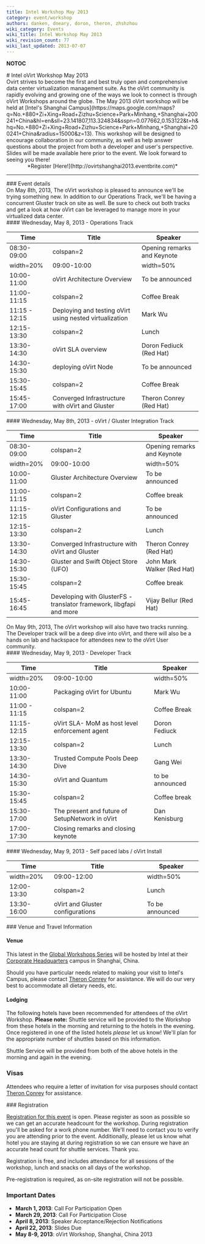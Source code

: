 ```yaml
---
title: Intel Workshop May 2013
category: event/workshop
authors: danken, dneary, doron, theron, zhshzhou
wiki_category: Events
wiki_title: Intel Workshop May 2013
wiki_revision_count: 77
wiki_last_updated: 2013-07-07
---
```


__NOTOC__

<div class="row">
<div class="offset1 span10">
# Intel oVirt Workshop May 2013

</div>
<div class="offset1 span7">
Ovirt strives to become the first and best truly open and comprehensive data center virtualization management suite. As the oVirt community is rapidly evolving and growing one of the ways we look to connect is through oVirt Workshops around the globe. The May 2013 oVirt workshop will be held at [Intel's Shanghai Campus](https://maps.google.com/maps?q=No.+880+Zi+Xing+Road+Zizhu+Science+Park+Minhang,+Shanghai+200241+China&hl=en&sll=23.141807,113.324834&sspn=0.077662,0.153122&t=h&hq=No.+880+Zi+Xing+Road+Zizhu+Science+Park+Minhang,+Shanghai+200241+China&radius=15000&z=13). This workshop will be designed to encourage collaboration in our community, as well as help answer questions about the project from both a developer and user's perspective. Slides will be made available here prior to the event. We look forward to seeing you there!

</div>
<div class="span3"  style="text-align:center">
*Register [Here!](http://ovirtshanghai2013.eventbrite.com)*

</div>
</div>
<hr>
<div class="row">
<div class="span12 pad-sides">
### Event details

</div>
<div class="span12">
On May 8th, 2013, The oVirt workshop is pleased to announce we'll be trying something new. In addition to our Operations Track, we'll be having a concurrent Gluster track on site as well. Be sure to check out both tracks and get a look at how oVirt can be leveraged to manage more in your virtualized data center.

</div>
<div class="span6 pad-sides">
#### Wednesday, May 8, 2013 - Operations Track

| Time                   | Title                                                   | Speaker                     |
|------------------------|---------------------------------------------------------|-----------------------------|
| 08:30-09:00            | colspan=2| Opening remarks and Keynote                  |
| width=20%| 09:00-10:00 | width=50% | oVirt Introduction                          | width=30% | To be announced |
| 10:00-11:00            | oVirt Architecture Overview                             | To be announced             |
| 11:00-11:15            | colspan=2| Coffee Break                                 |
| 11:15 - 12:15          | Deploying and testing oVirt using nested virtualization | Mark Wu                     |
| 12:15-13:30            | colspan=2| Lunch                                        |
| 13:30-14:30            | oVirt SLA overview                                      | Doron Fediuck (Red Hat)     |
| 14:30-15:30            | deploying oVirt Node                                    | To be announced             |
| 15:30-15:45            | colspan=2| Coffee Break                                 |
| 15:45-17:00            | Converged Infrastructure with oVirt and Gluster         | Theron Conrey (Red Hat)     |

</div>
<div class="span6 pad-sides">
#### Wednesday, May 8th, 2013 - oVirt / Gluster Integration Track

| Time                   | Title                                                               | Speaker                                |
|------------------------|---------------------------------------------------------------------|----------------------------------------|
| 08:30-09:00            | colspan=2| Opening remarks and Keynote                              |
| width=20%| 09:00-10:00 | width=50% | Gluster Community Overview and Roadmap                  | width=30% | John Mark Walker (Red Hat) |
| 10:00-11:00            | Gluster Architecture Overview                                       | To be announced                        |
| 11:00-11:15            | colspan=2| Coffee break                                             |
| 11:15-12:15            | oVirt Configurations and Gluster                                    | To be announced                        |
| 12:15-13:30            | colspan=2| Lunch                                                    |
| 13:30-14:30            | Converged Infrastructure with oVirt and Gluster                     | Theron Conrey (Red Hat)                |
| 14:30-15:30            | Gluster and Swift Object Store (UFO)                                | John Mark Walker (Red Hat)             |
| 15:30-15:45            | colspan=2| Coffee break                                             |
| 15:45-16:45            | Developing with GlusterFS - translator framework, libgfapi and more | Vijay Bellur (Red Hat)                 |

</div>

<div class="span12">
On May 9th, 2013, The oVirt workshop will also have two tracks running. The Developer track will be a deep dive into oVirt, and there will also be a hands on lab and hackspace for attendees new to the oVirt User community.

</div>
<div class="span6 pad-sides">
#### Wednesday, May 9, 2013 - Developer Track

| Time                   | Title                                            | Speaker                     |
|------------------------|--------------------------------------------------|-----------------------------|
| width=20%| 09:00-10:00 | width=50% | Extending oVirt with the API and SDK | width=30% | To be announced |
| 10:00-11:00            | Packaging oVirt for Ubuntu                       | Mark Wu                     |
| 11:00 - 11:15          | colspan=2| Coffee Break                          |
| 11:15-12:15            | oVirt SLA- MoM as host level enforcement agent   | Doron Fediuck               |
| 12:15-13:30            | colspan=2| Lunch                                 |
| 13:30-14:30            | Trusted Compute Pools Deep Dive                  | Gang Wei                    |
| 14:30-15:30            | oVirt and Quantum                                | to be announced             |
| 15:30-15:45            | colspan=2| Coffee break                          |
| 15:30-17:00            | The present and future of SetupNetwork in oVirt  | Dan Kenisburg               |
| 17:00-17:30            | Closing remarks and closing keynote              |

</div>
<div class="span6 pad-sides">
#### Wednesday, May 9, 2013 - Self paced labs / oVirt Install

| Time                   | Title                               | Speaker                     |
|------------------------|-------------------------------------|-----------------------------|
| width=20%| 09:00-12:00 | width=50% | oVirt Hands-on Workshop | width=30% | To be announced |
| 12:00-13:30            | colspan=2| Lunch                    |
| 13:30-16:00            | oVirt and Gluster configurations    | To be announced             |

</div>
</div>
<div class="row">
<div class="span6 pad-sides">
### Venue and Travel Information

#### Venue

This latest in the [Global Workshops Series](OVirt_Global_Workshops) will be hosted by Intel at their [Corporate Headquarters](http://goo.gl/maps/KK7y8) campus in Shanghai, China.

Should you have particular needs related to making your visit to Intel's Campus, please contact [ Theron Conrey](User:Theron) for assistance. We will do our very best to accommodate all dietary needs, etc.

#### Lodging

The following hotels have been recommended for attendees of the oVirt Workshop.
**Please note:** Shuttle service will be provided to the Workshop from these hotels in the morning and returning to the hotels in the evening. Once registered in one of the listed hotels *please* let us know! We'll plan for the appropriate number of shuttles based on this information.

Shuttle Service will be provided from both of the above hotels in the morning and again in the evening.

### Visas

Attendees who require a letter of invitation for visa purposes should contact [Theron Conrey](http://wiki.ovirt.org/User:Theron) for assistance.

</div>
<div class="span6 pad-sides">
### Registration

[Registration for this event](http://ovirtshanghai2013.eventbrite.com) is open. Please register as soon as possible so we can get an accurate headcount for the workshop. During registration you'll be asked for a work phone number. We'll need to contact you to verify you are attending prior to the event. Additionally, please let us know what hotel you are staying at during registration so we can ensure we have an accurate head count for shuttle services. Thank you.

Registration is free, and includes attendance for all sessions of the workshop, lunch and snacks on all days of the workshop.

Pre-registration is required, as on-site registration will not be possible.

### Important Dates

*   **March 1, 2013**: Call For Participation Open
*   **March 29, 2013**: Call For Participation Close
*   **April 8, 2013**: Speaker Acceptance/Rejection Notifications
*   **April 22, 2013**: Slides Due
*   **May 8-9, 2013**: oVirt Workshop, Shanghai, China 2013

</div>
</div>
<Category:Events>
